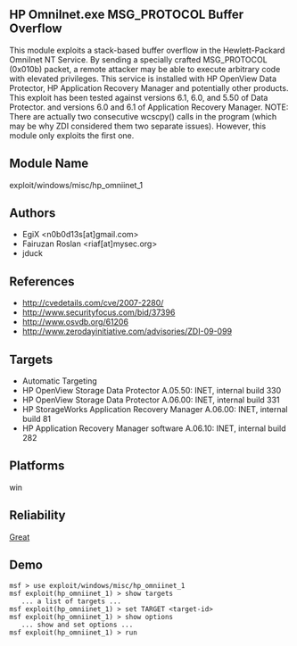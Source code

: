 ## HP OmniInet.exe MSG_PROTOCOL Buffer Overflow

This module exploits a stack-based buffer overflow in the 
Hewlett-Packard OmniInet NT Service. By sending a specially 
crafted MSG_PROTOCOL (0x010b) packet, a remote attacker may 
be able to execute arbitrary code with elevated privileges. 
This service is installed with HP OpenView Data Protector, 
HP Application Recovery Manager and potentially other 
products. This exploit has been tested against versions 6.1, 
6.0, and 5.50 of Data Protector. and versions 6.0 and 6.1 of 
Application Recovery Manager. NOTE: There are actually two 
consecutive wcscpy() calls in the program (which may be why 
ZDI considered them two separate issues). However, this 
module only exploits the first one.


## Module Name
exploit/windows/misc/hp_omniinet_1

## Authors
* EgiX <n0b0d13s[at]gmail.com>
* Fairuzan Roslan <riaf[at]mysec.org>
* jduck


## References
* http://cvedetails.com/cve/2007-2280/
* http://www.securityfocus.com/bid/37396
* http://www.osvdb.org/61206
* http://www.zerodayinitiative.com/advisories/ZDI-09-099



## Targets
* Automatic Targeting
* HP OpenView Storage Data Protector A.05.50: INET, internal build 330
* HP OpenView Storage Data Protector A.06.00: INET, internal build 331
* HP StorageWorks Application Recovery Manager A.06.00: INET, internal build 81
* HP Application Recovery Manager software A.06.10: INET, internal build 282


## Platforms
win

## Reliability
[Great](https://github.com/rapid7/metasploit-framework/wiki/Exploit-Ranking)

## Demo

```
msf > use exploit/windows/misc/hp_omniinet_1
msf exploit(hp_omniinet_1) > show targets
   ... a list of targets ...
msf exploit(hp_omniinet_1) > set TARGET <target-id>
msf exploit(hp_omniinet_1) > show options
   ... show and set options ...
msf exploit(hp_omniinet_1) > run
```
    
    
